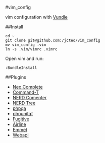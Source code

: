 #vim_config

vim configuration with [Vundle](https://github.com/gmarik/Vundle.vim)

##Install

	cd ~
	git clone git@github.com:/jcteo/vim_config
	mv vim_config .vim
	ln -s .vim/vimrc .vimrc
Open vim and run:

	:BundleInstall

##Plugins

*	[Neo Complete](http://github.com/Shougo/neocomplete.vim)
*	[Command-T](http://github.com/wincent/Command-T)
*	[NERD Comenter](http://github.com/scrooloose/nerdcommenter)
*	[NERD Tree](http://github.com/scrooloose/nerdtree)
*	[phpqa](http://github.com/joonty/vim-phpqa)
*	[phpunitqf](http://github.com/joonty/vim-phpunitqf)
*	[Fugitive](http://github.com/tpope/vim-fugitive)
*	[Airline](http://github.com/bling/vim-airline)
*	[Emmet](http://github.com/mattn/emmet-vim)
*	[Webapi](http://github.com/mattn/webapi-vim)
